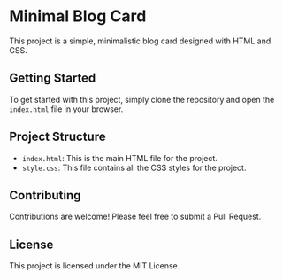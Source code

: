 # Minimal Blog Card

This project is a simple, minimalistic blog card designed with HTML and CSS.

## Getting Started

To get started with this project, simply clone the repository and open the `index.html` file in your browser.

## Project Structure

- `index.html`: This is the main HTML file for the project.
- `style.css`: This file contains all the CSS styles for the project.

## Contributing

Contributions are welcome! Please feel free to submit a Pull Request.

## License

This project is licensed under the MIT License.
